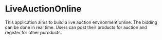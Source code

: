 # LiveAuctionOnline
This application aims to build a live auction environment online. The bidding can be done in real time.
Users can post their products for auction and register for other poroducts.
